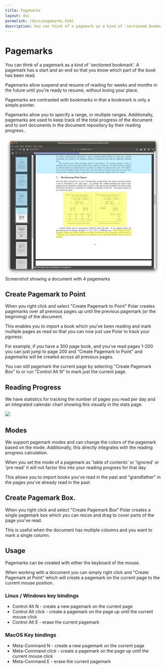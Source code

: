 ```yaml
---
title: Pagemarks
layout: doc
permalink: /docs/pagemarks.html
description: You can think of a pagemark as a kind of 'sectioned bookmark'.  A pagemark has a start and an end so that you know which part of the book has been read. 
---
```


# Pagemarks

You can think of a pagemark as a kind of 'sectioned bookmark'.  A pagemark has a start and an end so that you know which
part of the book has been read.

Pagemarks allow suspend and resume of reading for weeks and months in the future until you're ready to resume, without
losing your place.

Pagemarks are contrasted with bookmarks in that a bookmark is only a simple pointer.

Pagemarks allow you to specify a range, or multiple ranges.  Additionally, pagemarks are used to keep track of the total
progress of the document and to sort documents in the document repository by their reading progress..

<img class="img-fluid" src="../assets/screenshots/annotations-shadow.png">

<div class="text-center">Screenshot showing a document with 4 pagemarks</div>

## Create Pagemark to Point

When you right click and select "Create Pagemark to Point" Polar creates pagemarks over all previous pages up until the
previous pagemark (or the beginning) of the document.

This enables you to import a book which you've been reading and mark multiple pages as read so that you can now just use
Polar to track your pgoress.

For example, if you have a 300 page book, and you've read pages 1-200 you can just jump to page 200 and "Create Pagemark
to Point" and pagemarks will be created across all previous pages.

You can still pagemark the current page by selecting "Create Pagemark Box" to or run "Control Alt N" to mark just the
current page.

## Reading Progress

We have statistics for tracking the number of pages you read per day and an integrated calendar chart showing this
visually in the stats page.

<img class="img-fluid" src="https://getpolarized.io/assets/screenshots/reading-progress.webp">

## Modes

We support pagemark modes and can change the colors of the pagemark based on the mode. Additionally, this directly
integrates with the reading progress calculation.  

When you set the mode of a pagemark as 'table of contents' or 'ignored' or 'pre read' it will not factor this into
your reading progress for that day.

This allows you to import books you've read in the past and "grandfather" in the pages you've already read in the past.

## Create Pagemark Box.

When you right click and select "Create Pagemark Box" Polar creates a single
pagemark box which you can resize and drag to cover parts of the page you've
read.

This is useful when the document has multiple columns and you want to mark a 
single column. 

## Usage

Pagemarks can be created with either the keyboard of the mouse.

When working with a document you can simply right click and "Create Pagemark at
Point" which will create a pagemark on the current page to the current mouse
position.

### Linux / Windows key bindings

 - Control Alt N - create a new pagemark on the current page
 - Control Alt click - create a pagemark on the page up until the current mouse click
 - Control Alt E - erase the current pagemark

### MacOS Key bindings

 - Meta-Command N - create a new pagemark on the current page
 - Meta-Command click - create a pagemark on the page up until the current mouse click
 - Meta-Command E - erase the current pagemark
